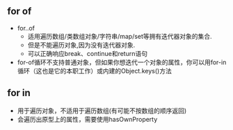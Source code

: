 ## for of
- for..of
  - 适用遍历数组/类数组对象/字符串/map/set等拥有迭代器对象的集合.
  - 但是不能遍历对象,因为没有迭代器对象.
  - 可以正确响应break、continue和return语句
- for-of循环不支持普通对象，但如果你想迭代一个对象的属性，你可以用for-in循环（这也是它的本职工作）或内建的Object.keys()方法


## for in
- 用于遍历对象，不适用于遍历数组(有可能不按数组的顺序返回)
- 会遍历出原型上的属性，需要使用hasOwnProperty